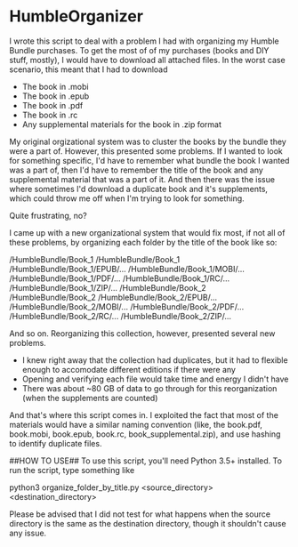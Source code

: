 # HumbleOrganizer

I wrote this script to deal with a problem I had with organizing my Humble Bundle purchases. To get the most of of my purchases (books and DIY stuff, mostly), I would have to download all attached files. In the worst case scenario, this meant that I had to download 

* The book in .mobi
* The book in .epub
* The book in .pdf
* The book in .rc
* Any supplemental materials for the book in .zip format

My original orgizational system was to cluster the books by the bundle they were a part of. However, this presented some problems. If I wanted to look for something specific, I'd have to remember what bundle the book I wanted was a part of, then I'd have to remember the title of the book and any supplemental material that was a part of it. And then there was the issue where sometimes I'd download a duplicate book and it's supplements, which could throw me off when I'm trying to look for something. 

Quite frustrating, no? 

I came up with a new organizational system that would fix most, if not all of these problems, by organizing each folder by the title of the book like so: 

/HumbleBundle/Book_1
  /HumbleBundle/Book_1
    /HumbleBundle/Book_1/EPUB/...
    /HumbleBundle/Book_1/MOBI/...
    /HumbleBundle/Book_1/PDF/...
    /HumbleBundle/Book_1/RC/...
    /HumbleBundle/Book_1/ZIP/...
/HumbleBundle/Book_2
  /HumbleBundle/Book_2
    /HumbleBundle/Book_2/EPUB/...
    /HumbleBundle/Book_2/MOBI/...
    /HumbleBundle/Book_2/PDF/...
    /HumbleBundle/Book_2/RC/...
    /HumbleBundle/Book_2/ZIP/...

And so on. Reorganizing this collection, however, presented several new problems. 
* I knew right away that the collection had duplicates, but it had to flexible enough to accomodate different editions if there were any
* Opening and verifying each file would take time and energy I didn't have 
* There was about ~80 GB of data to go through for this reorganization (when the supplements are counted) 

And that's where this script comes in. I exploited the fact that most of the materials would have a similar naming convention (like, the book.pdf, book.mobi, book.epub, book.rc, book_supplemental.zip), and use hashing to identify duplicate files. 

##HOW TO USE##
To use this script, you'll need Python 3.5+ installed. To run the script, type something like 

python3 organize_folder_by_title.py <source_directory> <destination_directory> 

Please be advised that I did not test for what happens when the source directory is the same as the destination directory, though it shouldn't cause any issue. 
